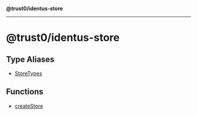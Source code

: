 **@trust0/identus-store**

***

# @trust0/identus-store

## Type Aliases

- [StoreTypes](type-aliases/StoreTypes.md)

## Functions

- [createStore](functions/createStore.md)
